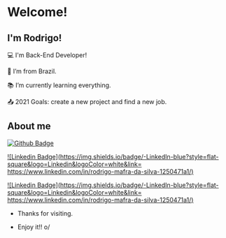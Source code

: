 # Welcome!

 

## I'm Rodrigo!

 

:computer: I'm Back-End Developer!

:house_with_garden: I’m from Brazil.

:books: I’m currently learning everything.

:outbox_tray: 2021 Goals: create a new project and find a new job.

 

## About me

[![Github Badge](https://img.shields.io/badge/-Github-000?style=flat-square&logo=Github&logoColor=white&link=https://github.com/rodmafra92)](https://github.com/rodmafra92)

[![Linkedin Badge](https://img.shields.io/badge/-LinkedIn-blue?style=flat-square&logo=Linkedin&logoColor=white&link= https://www.linkedin.com/in/rodrigo-mafra-da-silva-1250471a1/)]( https://www.linkedin.com/in/rodrigo-mafra-da-silva-1250471a1/)

[![Linkedin Badge](https://img.shields.io/badge/-LinkedIn-blue?style=flat-square&logo=Linkedin&logoColor=white&link= https://www.linkedin.com/in/rodrigo-mafra-da-silva-1250471a1/)]( https://www.linkedin.com/in/rodrigo-mafra-da-silva-1250471a1/)

- Thanks for visiting.

- Enjoy it!! o/
